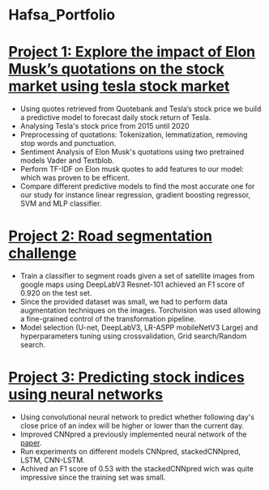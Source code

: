 # Hafsa_Portfolio

# [Project 1: Explore the impact of Elon Musk’s quotations on the stock market using tesla stock market](https://github.com/epfl-ada/ada-2021-project-noname)

* Using quotes retrieved from Quotebank and Tesla’s stock price we build a predictive model to forecast daily stock return of Tesla.
* Analysing Tesla's stock price from 2015 until 2020
* Preprocessing of quotations: Tokenization, lemmatization, removing stop words and punctuation. 
* Sentiment Analysis of Elon Musk's quotations using two pretrained models Vader and Textblob. 
* Perform TF-IDF on Elon musk quotes to add features to our model: which was proven to be efficent. 
* Compare different predictive models to find the most accurate one for our study for instance linear regression, gradient boosting regressor, SVM and MLP classifier.


# [Project 2: Road segmentation challenge](https://github.com/aoutir/Project_Machine_Learning)

* Train a classifier to segment roads given a set of satellite images from google maps using DeepLabV3 Resnet-101 achieved an F1 score of 0.920 on the test set. 
* Since the provided dataset was small, we had to perform data augmentation techniques on the images. Torchvision was used allowing a fine-grained control of the transformation pipeline. 
* Model selection (U-net, DeepLabV3, LR-ASPP mobileNetV3 Large) and hyperparameters tuning using crossvalidation, Grid search/Random search. 



# [Project 3: Predicting stock indices using neural networks](https://github.com/aoutir/Project_Deep_learning)

* Using convolutional neural network to predict whether following day's close price of an index will be higher or lower than the current day.  
* Improved CNNpred a previously implemented neural network of the [paper](https://www.sciencedirect.com/science/article/abs/pii/S0957417419301915). 
* Run experiments on different models CNNpred, stackedCNNpred, LSTM, CNN-LSTM. 
* Achived an F1 score of 0.53 with the stackedCNNpred wich was quite impressive since the training set was small.



